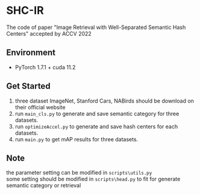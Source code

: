 # SHC-IR
The code of paper "Image Retrieval with Well-Separated Semantic Hash Centers" accepted by ACCV 2022
## Environment

- PyTorch 1.7.1 + cuda 11.2

## Get Started
1. three dataset ImageNet, Stanford Cars, NABirds should be download on their official website
2. run `main_cls.py` to generate and save semantic category for three datasets.  
3. run `optimizeAccel.py` to generate and save hash centers for each datasets.  
4. run `main.py` to get mAP results for three datasets.

## Note
the parameter setting can be modified in `scripts\utils.py`   
some setting should be modified in `scripts\head.py` to fit for generate semantic category or retrieval  



